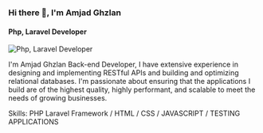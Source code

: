### Hi there 👋, I'm Amjad Ghzlan
#### Php, Laravel Developer
![Php, Laravel Developer](https://arturssmirnovs.github.io/github-profile-readme-generator/images/banner.png)

I'm Amjad Ghzlan Back-end Developer, I have extensive experience in designing and implementing RESTful APIs and building and optimizing relational databases. I'm passionate about ensuring that the applications I build are of the highest quality, highly performant, and scalable to meet the needs of growing businesses.

Skills: PHP Laravel Framework / HTML / CSS / JAVASCRIPT / TESTING APPLICATIONS




